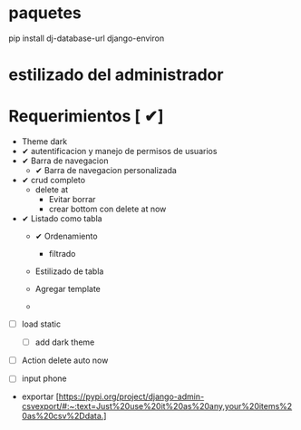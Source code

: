 

# paquetes

pip install dj-database-url django-environ

# estilizado del administrador


# Requerimientos [ ✔]

- Theme dark
- ✔ autentificacion y manejo de permisos de usuarios 
- ✔ Barra de navegacion
  - ✔ Barra de navegacion personalizada
- ✔ crud completo
  - delete at
    - Evitar borrar
    - crear bottom con delete at now
- ✔ Listado como tabla
  - ✔ Ordenamiento
    - filtrado

  - Estilizado de tabla
  - Agregar template
  - 

- [ ] load static
  - [ ] add dark theme
- [ ] Action delete auto now
- [ ] input phone

  
- exportar [https://pypi.org/project/django-admin-csvexport/#:~:text=Just%20use%20it%20as%20any,your%20items%20as%20csv%2Ddata.]